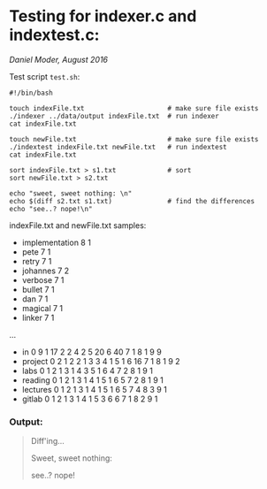 # Testing for indexer.c and indextest.c:

*Daniel Moder, August 2016*



Test script `test.sh`:
```
#!/bin/bash

touch indexFile.txt 					# make sure file exists
./indexer ../data/output indexFile.txt	# run indexer
cat indexFile.txt

touch newFile.txt						# make sure file exists
./indextest indexFile.txt newFile.txt	# run indextest
cat indexFile.txt

sort indexFile.txt > s1.txt				# sort
sort newFile.txt > s2.txt

echo "sweet, sweet nothing: \n"
echo $(diff s2.txt s1.txt)				# find the differences
echo "see..? nope!\n"
```

indexFile.txt and newFile.txt samples:

- implementation 8 1 
- pete 7 1 
- retry 7 1 
- johannes 7 2 
- verbose 7 1 
- bullet 7 1 
- dan 7 1 
- magical 7 1 
- linker 7 1 

...

- in 0 9 1 17 2 2 4 2 5 20 6 40 7 1 8 1 9 9
- project 0 2 1 2 2 1 3 3 4 1 5 1 6 16 7 1 8 1 9 2
- labs 0 1 2 1 3 1 4 3 5 1 6 4 7 2 8 1 9 1
- reading 0 1 2 1 3 1 4 1 5 1 6 5 7 2 8 1 9 1
- lectures 0 1 2 1 3 1 4 1 5 1 6 5 7 4 8 3 9 1
- gitlab 0 1 2 1 3 1 4 1 5 3 6 6 7 1 8 2 9 1


### Output:
>Diff'ing...
>
>Sweet, sweet nothing:
>
>see..? nope!




